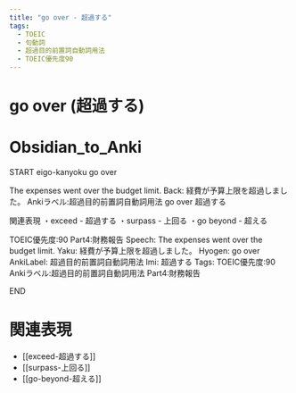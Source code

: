 ```yaml
---
title: "go over - 超過する"
tags:
  - TOEIC
  - 句動詞
  - 超過目的前置詞自動詞用法
  - TOEIC優先度90
---
```


# go over (超過する)

# Obsidian_to_Anki
START
eigo-kanyoku
go over

The expenses went over the budget limit.
Back: 
経費が予算上限を超過しました。
Ankiラベル:超過目的前置詞自動詞用法
go over
超過する

関連表現
・exceed - 超過する
・surpass - 上回る
・go beyond - 超える

TOEIC優先度:90
Part4:財務報告
Speech: The expenses went over the budget limit.
Yaku: 経費が予算上限を超過しました。
Hyogen: go over
AnkiLabel: 超過目的前置詞自動詞用法
Imi: 超過する
Tags: TOEIC優先度:90 Ankiラベル:超過目的前置詞自動詞用法 Part4:財務報告
<!--ID: 1752099912598-->
END

# 関連表現
- [[exceed-超過する]]
- [[surpass-上回る]]
- [[go-beyond-超える]] 